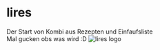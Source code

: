 # lires
Der Start von Kombi aus Rezepten und Einfaufsliste <br> Mal gucken obs was wird :D
![lires logo](https://assets.digitalocean.com/articles/alligator/boo.svg "a title")
